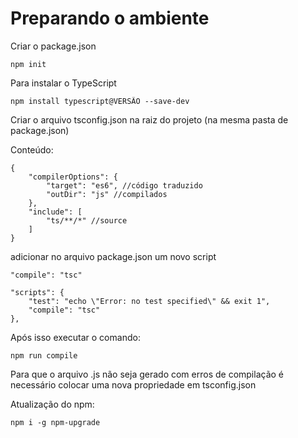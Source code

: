 
# Preparando o ambiente

Criar o package.json
```
npm init
```

Para instalar o TypeScript 
```
npm install typescript@VERSÃO --save-dev
```

Criar o arquivo tsconfig.json na raiz do projeto (na mesma pasta de package.json)

Conteúdo:
```
{
    "compilerOptions": {
        "target": "es6", //código traduzido
        "outDir": "js" //compilados
    },
    "include": [
        "ts/**/*" //source
    ]
}
```

adicionar no arquivo package.json um novo script

```
"compile": "tsc"
```

```
"scripts": {
    "test": "echo \"Error: no test specified\" && exit 1",
    "compile": "tsc"
},
```


Após isso executar o comando:
```
npm run compile
```

Para que o arquivo .js não seja gerado com erros de compilação é necessário colocar uma nova propriedade em tsconfig.json


Atualização do npm:
```
npm i -g npm-upgrade
```
